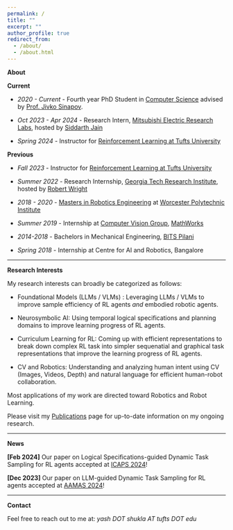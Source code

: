 ```yaml
---
permalink: /
title: ""
excerpt: ""
author_profile: true
redirect_from: 
  - /about/
  - /about.html
---
```


**About**


**Current**

- *2020 - Current* - Fourth year PhD Student in [Computer Science](https://engineering.tufts.edu/cs/) advised by [Prof. Jivko Sinapov](https://www.eecs.tufts.edu/~jsinapov/).

- *Oct 2023 - Apr 2024* - Research Intern, [Mitsubishi Electric Research Labs](https://www.merl.com/), hosted by [Siddarth Jain](https://www.merl.com/people/sjain)

- *Spring 2024* - Instructor for [Reinforcement Learning at Tufts University](http://www.cs.tufts.edu/comp/138/)

**Previous**

- *Fall 2023* - Instructor for [Reinforcement Learning at Tufts University](https://www.eecs.tufts.edu/~jsinapov/teaching/comp138_RL_Fall2023/)

- *Summer 2022* - Research Internship, [Georgia Tech Research Institute](https://gtri.gatech.edu/), hosted by [Robert Wright](https://scholar.google.com/citations?user=v89BX9oAAAAJ&hl=en)

- *2018 - 2020* - [Masters in Robotics Engineering](https://www.wpi.edu/academics/departments/robotics-engineering) at [Worcester Polytechnic Institute](https://www.wpi.edu/)

- *Summer 2019* - Internship at [Computer Vision Group](https://www.mathworks.com/products/computer-vision.html), [MathWorks](https://www.mathworks.com/)

- *2014-2018* - Bachelors in Mechanical Engineering, [BITS Pilani](https://www.bits-pilani.ac.in/) 

- *Spring 2018* - Internship at Centre for AI and Robotics, Bangalore

---


**Research Interests**

My research interests can broadly be categorized as follows:

- Foundational Models (LLMs / VLMs) : Leveraging LLMs / VLMs to improve sample efficiency of RL agents _and_ embodied robotic agents.

- Neurosymbolic AI: Using temporal logical specifications and planning domains to improve learning progress of RL agents. 

- Curriculum Learning for RL: Coming up with efficient representations to break down complex RL task into simpler sequenatial and graphical task representations that improve the learning progress of RL agents.

- CV and Robotics: Understanding and analyzing human intent using CV (Images, Videos, Depth) and natural language for efficient human-robot collaboration.

Most applications of my work are directed toward Robotics and Robot Learning.

Please  visit my [Publications](https://yshukla.com//publications/) page for up-to-date information on my ongoing research.


---

**News**

**[Feb 2024]**  Our paper on Logical Specifications-guided Dynamic Task Sampling for RL agents accepted at [ICAPS 2024](https://icaps23.icaps-conference.org/)!

**[Dec 2023]**  Our paper on LLM-guided Dynamic Task Sampling for RL agents accepted at [AAMAS 2024](https://www.aamas2024-conference.auckland.ac.nz/)!

---
**Contact**

Feel free to reach out to me at: *yash DOT shukla AT tufts DOT edu*
